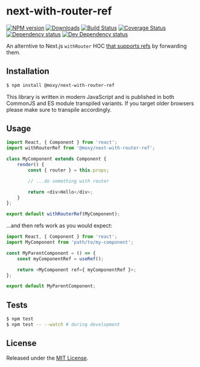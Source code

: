 # next-with-router-ref

[![NPM version][npm-image]][npm-url] [![Downloads][downloads-image]][npm-url] [![Build Status][travis-image]][travis-url] [![Coverage Status][codecov-image]][codecov-url] [![Dependency status][david-dm-image]][david-dm-url] [![Dev Dependency status][david-dm-dev-image]][david-dm-dev-url]

[npm-url]:https://npmjs.org/package/@moxy/next-with-router-ref
[downloads-image]:https://img.shields.io/npm/dm/@moxy/next-with-router-ref.svg
[npm-image]:https://img.shields.io/npm/v/@moxy/next-with-router-ref.svg
[travis-url]:https://travis-ci.org/moxystudio/next-with-router-ref
[travis-image]:https://img.shields.io/travis/moxystudio/next-with-router-ref/master.svg
[codecov-url]:https://codecov.io/gh/moxystudio/next-with-router-ref
[codecov-image]:https://img.shields.io/codecov/c/github/moxystudio/next-with-router-ref/master.svg
[david-dm-url]:https://david-dm.org/moxystudio/next-with-router-ref
[david-dm-image]:https://img.shields.io/david/moxystudio/next-with-router-ref.svg
[david-dm-dev-url]:https://david-dm.org/moxystudio/next-with-router-ref?type=dev
[david-dm-dev-image]:https://img.shields.io/david/dev/moxystudio/next-with-router-ref.svg

An alterntive to Next.js `withRouter` HOC [that supports refs](https://github.com/zeit/next.js/issues/9528) by forwarding them.


## Installation

```sh
$ npm install @moxy/next-with-router-ref
```

This library is written in modern JavaScript and is published in both CommonJS and ES module transpiled variants. If you target older browsers please make sure to transpile accordingly.


## Usage

```js
import React, { Component } from 'react';
import withRouterRef from '@moxy/next-with-router-ref';

class MyComponent extends Component {
    render() {
        const { router } = this.props;

        // ...do something with router

        return <div>Hello</div>;
    }
};

export default withRouterRef(MyComponent);
```

...and then refs work as you would expect:

```js
import React, { Component } from 'react';
import MyComponent from 'path/to/my-component';

const MyParentComponent = () => {
    const myComponentRef = useRef();

    return <MyComponent ref={ myComponentRef }>;
};

export default MyParentComponent;
```

## Tests

```sh
$ npm test
$ npm test -- --watch # during development
```


## License

Released under the [MIT License](https://www.opensource.org/licenses/mit-license.php).
